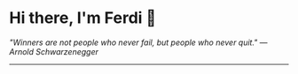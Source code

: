 <h1>Hi there, I'm Ferdi 👋</h1>

<p><em>
  "Winners are not people who never fail, but people who never quit." — Arnold Schwarzenegger
</em></p>

---
